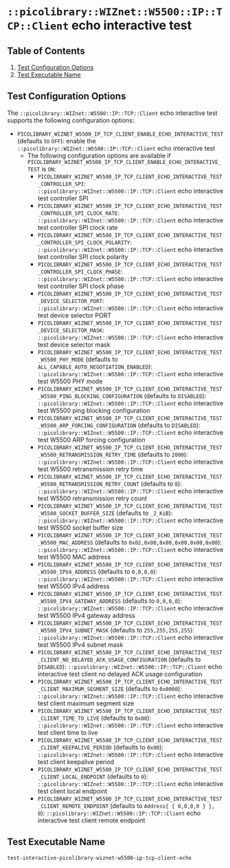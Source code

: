 # `::picolibrary::WIZnet::W5500::IP::TCP::Client` echo interactive test

## Table of Contents
1. [Test Configuration Options](#test-configuration-options)
1. [Test Executable Name](#test-executable-name)

## Test Configuration Options
The `::picolibrary::WIZnet::W5500::IP::TCP::Client` echo interactive test supports the
following configuration options:
- `PICOLIBRARY_WIZNET_W5500_IP_TCP_CLIENT_ENABLE_ECHO_INTERACTIVE_TEST` (defaults to
  `OFF`): enable the `::picolibrary::WIZnet::W5500::IP::TCP::Client` echo interactive test
    - The following configuration options are available if
      `PICOLIBRARY_WIZNET_W5500_IP_TCP_CLIENT_ENABLE_ECHO_INTERACTIVE_TEST` is `ON`:
       - `PICOLIBRARY_WIZNET_W5500_IP_TCP_CLIENT_ECHO_INTERACTIVE_TEST_CONTROLLER_SPI`:
         `::picolibrary::WIZnet::W5500::IP::TCP::Client` echo interactive test controller
         SPI
       - `PICOLIBRARY_WIZNET_W5500_IP_TCP_CLIENT_ECHO_INTERACTIVE_TEST_CONTROLLER_SPI_CLOCK_RATE`:
         `::picolibrary::WIZnet::W5500::IP::TCP::Client` echo interactive test controller
         SPI clock rate
       - `PICOLIBRARY_WIZNET_W5500_IP_TCP_CLIENT_ECHO_INTERACTIVE_TEST_CONTROLLER_SPI_CLOCK_POLARITY`:
         `::picolibrary::WIZnet::W5500::IP::TCP::Client` echo interactive test controller
         SPI clock polarity
       - `PICOLIBRARY_WIZNET_W5500_IP_TCP_CLIENT_ECHO_INTERACTIVE_TEST_CONTROLLER_SPI_CLOCK_PHASE`:
         `::picolibrary::WIZnet::W5500::IP::TCP::Client` echo interactive test controller
         SPI clock phase
       - `PICOLIBRARY_WIZNET_W5500_IP_TCP_CLIENT_ECHO_INTERACTIVE_TEST_DEVICE_SELECTOR_PORT`:
         `::picolibrary::WIZnet::W5500::IP::TCP::Client` echo interactive test device
         selector PORT
       - `PICOLIBRARY_WIZNET_W5500_IP_TCP_CLIENT_ECHO_INTERACTIVE_TEST_DEVICE_SELECTOR_MASK`:
         `::picolibrary::WIZnet::W5500::IP::TCP::Client` echo interactive test device
         selector mask
       - `PICOLIBRARY_WIZNET_W5500_IP_TCP_CLIENT_ECHO_INTERACTIVE_TEST_W5500_PHY_MODE`
         (defaults to `ALL_CAPABLE_AUTO_NEGOTIATION_ENABLED`):
         `::picolibrary::WIZnet::W5500::IP::TCP::Client` echo interactive test W5500 PHY
         mode
       - `PICOLIBRARY_WIZNET_W5500_IP_TCP_CLIENT_ECHO_INTERACTIVE_TEST_W5500_PING_BLOCKING_CONFIGURATION`
         (defaults to `DISABLED`): `::picolibrary::WIZnet::W5500::IP::TCP::Client` echo
         interactive test W5500 ping blocking configuration
       - `PICOLIBRARY_WIZNET_W5500_IP_TCP_CLIENT_ECHO_INTERACTIVE_TEST_W5500_ARP_FORCING_CONFIGURATION`
         (defaults to `DISABLED`): `::picolibrary::WIZnet::W5500::IP::TCP::Client` echo
         interactive test W5500 ARP forcing configuration
       - `PICOLIBRARY_WIZNET_W5500_IP_TCP_CLIENT_ECHO_INTERACTIVE_TEST_W5500_RETRANSMISSION_RETRY_TIME`
         (defaults to `2000`): `::picolibrary::WIZnet::W5500::IP::TCP::Client` echo
         interactive test W5500 retransmission retry time
       - `PICOLIBRARY_WIZNET_W5500_IP_TCP_CLIENT_ECHO_INTERACTIVE_TEST_W5500_RETRANSMISSION_RETRY_COUNT`
         (defaults to `8`): `::picolibrary::WIZnet::W5500::IP::TCP::Client` echo
         interactive test W5500 retransmission retry count
       - `PICOLIBRARY_WIZNET_W5500_IP_TCP_CLIENT_ECHO_INTERACTIVE_TEST_W5500_SOCKET_BUFFER_SIZE`
         (defaults to `_2_KiB`): `::picolibrary::WIZnet::W5500::IP::TCP::Client` echo
         interactive test W5500 socket buffer size
       - `PICOLIBRARY_WIZNET_W5500_IP_TCP_CLIENT_ECHO_INTERACTIVE_TEST_W5500_MAC_ADDRESS`
         (defaults to `0x02,0x00,0x00,0x00,0x00,0x00`):
         `::picolibrary::WIZnet::W5500::IP::TCP::Client` echo interactive test W5500 MAC
         address
       - `PICOLIBRARY_WIZNET_W5500_IP_TCP_CLIENT_ECHO_INTERACTIVE_TEST_W5500_IPV4_ADDRESS`
         (defaults to `0,0,0,0`): `::picolibrary::WIZnet::W5500::IP::TCP::Client` echo
         interactive test W5500 IPv4 address
       - `PICOLIBRARY_WIZNET_W5500_IP_TCP_CLIENT_ECHO_INTERACTIVE_TEST_W5500_IPV4_GATEWAY_ADDRESS`
         (defaults to `0,0,0,0`): `::picolibrary::WIZnet::W5500::IP::TCP::Client` echo
         interactive test W5500 IPv4 gateway address
       - `PICOLIBRARY_WIZNET_W5500_IP_TCP_CLIENT_ECHO_INTERACTIVE_TEST_W5500_IPV4_SUBNET_MASK`
         (defaults to `255,255,255,255`): `::picolibrary::WIZnet::W5500::IP::TCP::Client`
         echo interactive test W5500 IPv4 subnet mask
       - `PICOLIBRARY_WIZNET_W5500_IP_TCP_CLIENT_ECHO_INTERACTIVE_TEST_CLIENT_NO_DELAYED_ACK_USAGE_CONFIGURATION`
         (defaults to `DISABLED`): `::picolibrary::WIZnet::W5500::IP::TCP::Client` echo
         interactive test client no delayed ACK usage configuration
       - `PICOLIBRARY_WIZNET_W5500_IP_TCP_CLIENT_ECHO_INTERACTIVE_TEST_CLIENT_MAXIMUM_SEGMENT_SIZE`
         (defaults to `0x0000`): `::picolibrary::WIZnet::W5500::IP::TCP::Client` echo
         interactive test client maximum segment size
       - `PICOLIBRARY_WIZNET_W5500_IP_TCP_CLIENT_ECHO_INTERACTIVE_TEST_CLIENT_TIME_TO_LIVE`
         (defaults to `0x80`): `::picolibrary::WIZnet::W5500::IP::TCP::Client` echo
         interactive test client time to live
       - `PICOLIBRARY_WIZNET_W5500_IP_TCP_CLIENT_ECHO_INTERACTIVE_TEST_CLIENT_KEEPALIVE_PERIOD`
         (defaults to `0x00`): `::picolibrary::WIZnet::W5500::IP::TCP::Client` echo
         interactive test client keepalive period
       - `PICOLIBRARY_WIZNET_W5500_IP_TCP_CLIENT_ECHO_INTERACTIVE_TEST_CLIENT_LOCAL_ENDPOINT`
         (defaults to `0`): `::picolibrary::WIZnet::W5500::IP::TCP::Client` echo
         interactive test client local endpoint
       - `PICOLIBRARY_WIZNET_W5500_IP_TCP_CLIENT_ECHO_INTERACTIVE_TEST_CLIENT_REMOTE_ENDPOINT`
         (defaults to `Address{ { 0,0,0,0 } }, 0`):
         `::picolibrary::WIZnet::W5500::IP::TCP::Client` echo interactive test client
         remote endpoint

## Test Executable Name
`test-interactive-picolibrary-wiznet-w5500-ip-tcp-client-echo`
